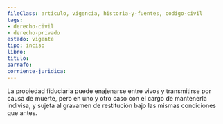 ```yaml
---
fileClass: articulo, vigencia, historia-y-fuentes, codigo-civil
tags:
- derecho-civil
- derecho-privado
estado: vigente
tipo: inciso
libro:
titulo:
parrafo:
corriente-juridica:
---
```

La propiedad fiduciaria puede enajenarse entre vivos y transmitirse por causa de muerte, pero en uno y otro caso con el cargo de mantenerla indivisa, y sujeta al gravamen de restitución bajo las mismas condiciones que antes.